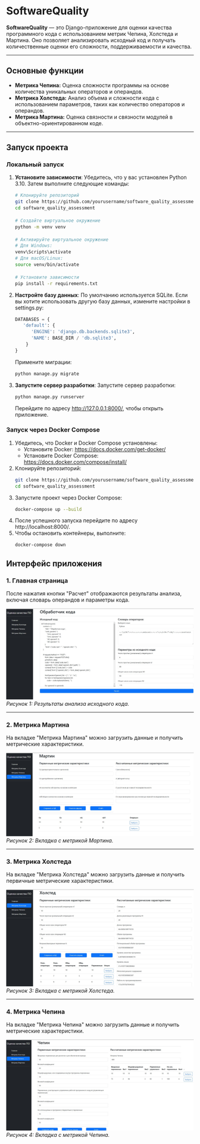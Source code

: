 # SoftwareQuality

**SoftwareQuality** — это Django-приложение для оценки качества программного кода с использованием метрик Чепина, Холстеда и Мартина. Оно позволяет анализировать исходный код и получать количественные оценки его сложности, поддерживаемости и качества.

---

## Основные функции

- **Метрика Чепина:** Оценка сложности программы на основе количества уникальных операторов и операндов.
- **Метрика Холстеда:** Анализ объема и сложности кода с использованием параметров, таких как количество операторов и операндов.
- **Метрика Мартина:** Оценка связности и связности модулей в объектно-ориентированном коде.

---
## Запуск проекта

### Локальный запуск

1. **Установите зависимости**:
   Убедитесь, что у вас установлен Python 3.10. Затем выполните следующие команды:
   ```bash
   # Клонируйте репозиторий
   git clone https://github.com/yourusername/software_quality_assessment.git
   cd software_quality_assessment

   # Создайте виртуальное окружение
   python -m venv venv

   # Активируйте виртуальное окружение
   # Для Windows:
   venv\Scripts\activate
   # Для macOS/Linux:
   source venv/bin/activate

   # Установите зависимости
   pip install -r requirements.txt
   ```
2. **Настройте базу данных**:
   По умолчанию используется SQLite. Если вы хотите использовать другую базу данных, измените настройки в settings.py:
   ```python
   DATABASES = {
      'default': {
         'ENGINE': 'django.db.backends.sqlite3',
         'NAME': BASE_DIR / 'db.sqlite3',
       }
   }
   ```

   Примените миграции:
   ```bash
   python manage.py migrate
   ```
3. **Запустите сервер разработки**:
   Запустите сервер разработки:
   ```bash
   python manage.py runserver
    ```
   Перейдите по адресу http://127.0.0.1:8000/, чтобы открыть приложение.

### Запуск через Docker Compose 
1. Убедитесь, что Docker и Docker Compose установлены:
   - Установите Docker: https://docs.docker.com/get-docker/
   - Установите Docker Compose: https://docs.docker.com/compose/install/
3. Клонируйте репозиторий:
   ```bash
   git clone https://github.com/yourusername/software_quality_assessment.git
   cd software_quality_assessment
   ```
5. Запустите проект через Docker Compose:
   ```bash
   docker-compose up --build
   ```
7. После успешного запуска перейдите по адресу http://localhost:8000/.
8. Чтобы остановить контейнеры, выполните:
   ```bash
   docker-compose down
   ```
## Интерфейс приложения

### 1. Главная страница
После нажатия кнопки "Расчет" отображаются результаты анализа, включая словарь операндов и параметры кода.

![Главная страница](screenshots/analysis_results.png)
*Рисунок 1: Результаты анализа исходного кода.*

---

### 2. Метрика Мартина
На вкладке "Метрика Мартина" можно загрузить данные и получить метрические характеристики.

![Результаты анализа](screenshots/martin_metrics.png)
*Рисунок 2: Вкладка с метрикой Мартина.*

---

### 3. Метрика Холстеда
На вкладке "Метрика Холстеда" можно загрузить данные и получить первичные метрические характеристики.

![Метрика Холстеда](screenshots/halstead_metrics.png)
*Рисунок 3: Вкладка с метрикой Холстеда.*

---

### 4. Метрика Чепина
На вкладке "Метрика Чепина" можно загрузить данные и получить метрические характеристики.

![Пример анализа](screenshots/chepin_metrics.png)
*Рисунок 4: Вкладка с метрикой Чепина.*
   
